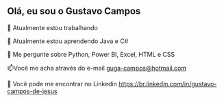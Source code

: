 ## Olá, eu sou o Gustavo Campos

 🔭 Atualmente estou trabalhando 

🌱 Atualmente estou aprendendo Java e C#

💬 Me pergunte sobre Python, Power BI, Excel, HTML e CSS

📫Você me acha através do e-mail guga-campos@hotmail.com

📄 Você pode me encontrar no Linkedin https://br.linkedin.com/in/gustavo-campos-de-jesus

